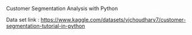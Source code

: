 Customer Segmentation Analysis with Python

Data set link : https://www.kaggle.com/datasets/vjchoudhary7/customer-segmentation-tutorial-in-python
